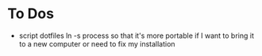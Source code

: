 # To Dos
- script dotfiles ln -s process so that it's more portable if I want to bring it to a new computer or need to fix my installation
